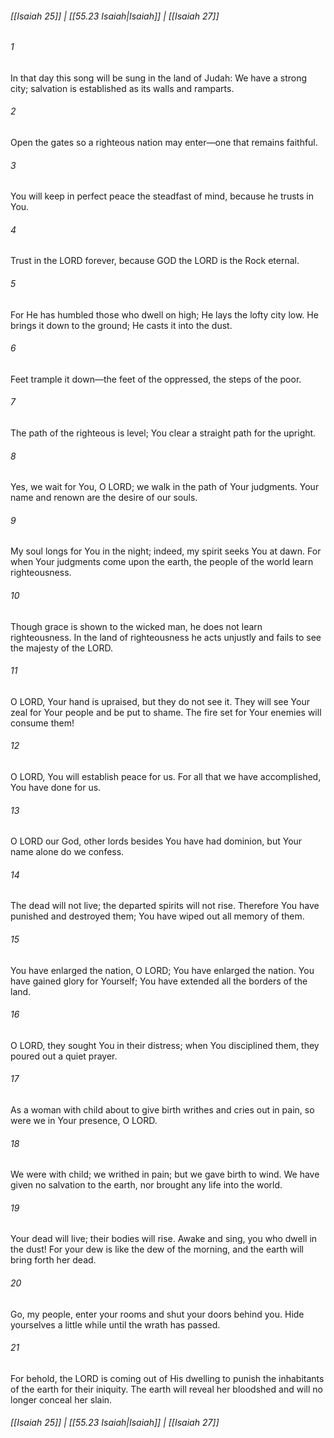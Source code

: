 
###### [[Isaiah 25]] | [[55.23 Isaiah|Isaiah]] | [[Isaiah 27]]

###### 1
In that day this song will be sung in the land of Judah: We have a strong city; salvation is established as its walls and ramparts.
###### 2
Open the gates so a righteous nation may enter—one that remains faithful.
###### 3
You will keep in perfect peace the steadfast of mind, because he trusts in You.
###### 4
Trust in the LORD forever, because GOD the LORD is the Rock eternal.
###### 5
For He has humbled those who dwell on high; He lays the lofty city low. He brings it down to the ground; He casts it into the dust.
###### 6
Feet trample it down—the feet of the oppressed, the steps of the poor.
###### 7
The path of the righteous is level; You clear a straight path for the upright.
###### 8
Yes, we wait for You, O LORD; we walk in the path of Your judgments. Your name and renown are the desire of our souls.
###### 9
My soul longs for You in the night; indeed, my spirit seeks You at dawn. For when Your judgments come upon the earth, the people of the world learn righteousness.
###### 10
Though grace is shown to the wicked man, he does not learn righteousness. In the land of righteousness he acts unjustly and fails to see the majesty of the LORD.
###### 11
O LORD, Your hand is upraised, but they do not see it. They will see Your zeal for Your people and be put to shame. The fire set for Your enemies will consume them!
###### 12
O LORD, You will establish peace for us. For all that we have accomplished, You have done for us.
###### 13
O LORD our God, other lords besides You have had dominion, but Your name alone do we confess.
###### 14
The dead will not live; the departed spirits will not rise. Therefore You have punished and destroyed them; You have wiped out all memory of them.
###### 15
You have enlarged the nation, O LORD; You have enlarged the nation. You have gained glory for Yourself; You have extended all the borders of the land.
###### 16
O LORD, they sought You in their distress; when You disciplined them, they poured out a quiet prayer.
###### 17
As a woman with child about to give birth writhes and cries out in pain, so were we in Your presence, O LORD.
###### 18
We were with child; we writhed in pain; but we gave birth to wind. We have given no salvation to the earth, nor brought any life into the world.
###### 19
Your dead will live; their bodies will rise. Awake and sing, you who dwell in the dust! For your dew is like the dew of the morning, and the earth will bring forth her dead.
###### 20
Go, my people, enter your rooms and shut your doors behind you. Hide yourselves a little while until the wrath has passed.
###### 21
For behold, the LORD is coming out of His dwelling to punish the inhabitants of the earth for their iniquity. The earth will reveal her bloodshed and will no longer conceal her slain.

###### [[Isaiah 25]] | [[55.23 Isaiah|Isaiah]] | [[Isaiah 27]]

